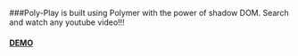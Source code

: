 ###Poly-Play is built using Polymer with the power of shadow DOM. Search and watch any youtube video!!!
#### [DEMO](http://kashyap02004.github.io/poly-play/)